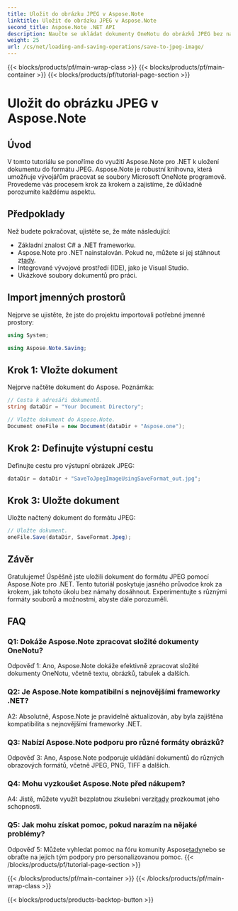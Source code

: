 ```yaml
---
title: Uložit do obrázku JPEG v Aspose.Note
linktitle: Uložit do obrázku JPEG v Aspose.Note
second_title: Aspose.Note .NET API
description: Naučte se ukládat dokumenty OneNotu do obrázků JPEG bez námahy pomocí Aspose.Note pro .NET. Včetně průvodce krok za krokem.
weight: 25
url: /cs/net/loading-and-saving-operations/save-to-jpeg-image/
---
```


{{< blocks/products/pf/main-wrap-class >}}
{{< blocks/products/pf/main-container >}}
{{< blocks/products/pf/tutorial-page-section >}}

# Uložit do obrázku JPEG v Aspose.Note

## Úvod

V tomto tutoriálu se ponoříme do využití Aspose.Note pro .NET k uložení dokumentu do formátu JPEG. Aspose.Note je robustní knihovna, která umožňuje vývojářům pracovat se soubory Microsoft OneNote programově. Provedeme vás procesem krok za krokem a zajistíme, že důkladně porozumíte každému aspektu.

## Předpoklady

Než budete pokračovat, ujistěte se, že máte následující:
- Základní znalost C# a .NET frameworku.
- Aspose.Note pro .NET nainstalován. Pokud ne, můžete si jej stáhnout z[tady](https://releases.aspose.com/note/net/).
- Integrované vývojové prostředí (IDE), jako je Visual Studio.
- Ukázkové soubory dokumentů pro práci.

## Import jmenných prostorů

Nejprve se ujistěte, že jste do projektu importovali potřebné jmenné prostory:

```csharp
using System;

using Aspose.Note.Saving;
```

## Krok 1: Vložte dokument

Nejprve načtěte dokument do Aspose. Poznámka:

```csharp
// Cesta k adresáři dokumentů.
string dataDir = "Your Document Directory";

// Vložte dokument do Aspose.Note.
Document oneFile = new Document(dataDir + "Aspose.one");
```

## Krok 2: Definujte výstupní cestu

Definujte cestu pro výstupní obrázek JPEG:

```csharp
dataDir = dataDir + "SaveToJpegImageUsingSaveFormat_out.jpg";
```

## Krok 3: Uložte dokument

Uložte načtený dokument do formátu JPEG:

```csharp
// Uložte dokument.
oneFile.Save(dataDir, SaveFormat.Jpeg);
```

## Závěr

Gratulujeme! Úspěšně jste uložili dokument do formátu JPEG pomocí Aspose.Note pro .NET. Tento tutoriál poskytuje jasného průvodce krok za krokem, jak tohoto úkolu bez námahy dosáhnout. Experimentujte s různými formáty souborů a možnostmi, abyste dále porozuměli.

## FAQ

### Q1: Dokáže Aspose.Note zpracovat složité dokumenty OneNotu?

Odpověď 1: Ano, Aspose.Note dokáže efektivně zpracovat složité dokumenty OneNotu, včetně textu, obrázků, tabulek a dalších.

### Q2: Je Aspose.Note kompatibilní s nejnovějšími frameworky .NET?

A2: Absolutně, Aspose.Note je pravidelně aktualizován, aby byla zajištěna kompatibilita s nejnovějšími frameworky .NET.

### Q3: Nabízí Aspose.Note podporu pro různé formáty obrázků?

Odpověď 3: Ano, Aspose.Note podporuje ukládání dokumentů do různých obrazových formátů, včetně JPEG, PNG, TIFF a dalších.

### Q4: Mohu vyzkoušet Aspose.Note před nákupem?

 A4: Jistě, můžete využít bezplatnou zkušební verzi[tady](https://releases.aspose.com/) prozkoumat jeho schopnosti.

### Q5: Jak mohu získat pomoc, pokud narazím na nějaké problémy?

 Odpověď 5: Můžete vyhledat pomoc na fóru komunity Aspose[tady](https://forum.aspose.com/c/note/28)nebo se obraťte na jejich tým podpory pro personalizovanou pomoc.
{{< /blocks/products/pf/tutorial-page-section >}}

{{< /blocks/products/pf/main-container >}}
{{< /blocks/products/pf/main-wrap-class >}}

{{< blocks/products/products-backtop-button >}}
